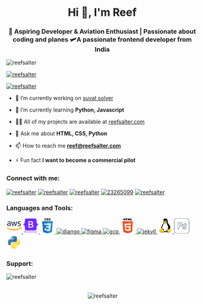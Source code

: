<h1 align="center">Hi 👋, I'm Reef</h1>
<h3 align="center">👋 Aspiring Developer & Aviation Enthusiast | Passionate about coding and planes 🛩️A passionate frontend developer from India</h3>

<p align="left"> <img src="https://komarev.com/ghpvc/?username=reefsalter&label=Profile%20views&color=0e75b6&style=flat" alt="reefsalter" /> </p>

<p align="left"> <a href="https://github.com/ryo-ma/github-profile-trophy"><img src="https://github-profile-trophy.vercel.app/?username=reefsalter" alt="reefsalter" /></a> </p>

<p align="left"> <a href="https://twitter.com/reefsalter" target="blank"><img src="https://img.shields.io/twitter/follow/reefsalter?logo=twitter&style=for-the-badge" alt="reefsalter" /></a> </p>

- 🔭 I’m currently working on [suvat solver](https://github.com/reefsalter/suvat-solver)

- 🌱 I’m currently learning **Python, Javascript**

- 👨‍💻 All of my projects are available at [reefsalter.com](reefsalter.com)

- 💬 Ask me about **HTML, CSS, Python**

- 📫 How to reach me **reef@reefsalter.com**

- ⚡ Fun fact **I want to become a commercial pilot**

<h3 align="left">Connect with me:</h3>
<p align="left">
<a href="https://dev.to/reefsalter" target="blank"><img align="center" src="https://raw.githubusercontent.com/rahuldkjain/github-profile-readme-generator/master/src/images/icons/Social/devto.svg" alt="reefsalter" height="30" width="40" /></a>
<a href="https://twitter.com/reefsalter" target="blank"><img align="center" src="https://raw.githubusercontent.com/rahuldkjain/github-profile-readme-generator/master/src/images/icons/Social/twitter.svg" alt="reefsalter" height="30" width="40" /></a>
<a href="https://linkedin.com/in/reefsalter" target="blank"><img align="center" src="https://raw.githubusercontent.com/rahuldkjain/github-profile-readme-generator/master/src/images/icons/Social/linked-in-alt.svg" alt="reefsalter" height="30" width="40" /></a>
<a href="https://stackoverflow.com/users/23265099" target="blank"><img align="center" src="https://raw.githubusercontent.com/rahuldkjain/github-profile-readme-generator/master/src/images/icons/Social/stack-overflow.svg" alt="23265099" height="30" width="40" /></a>
<a href="https://instagram.com/reefsalter" target="blank"><img align="center" src="https://raw.githubusercontent.com/rahuldkjain/github-profile-readme-generator/master/src/images/icons/Social/instagram.svg" alt="reefsalter" height="30" width="40" /></a>
</p>

<h3 align="left">Languages and Tools:</h3>
<p align="left"> <a href="https://aws.amazon.com" target="_blank" rel="noreferrer"> <img src="https://raw.githubusercontent.com/devicons/devicon/master/icons/amazonwebservices/amazonwebservices-original-wordmark.svg" alt="aws" width="40" height="40"/> </a> <a href="https://getbootstrap.com" target="_blank" rel="noreferrer"> <img src="https://raw.githubusercontent.com/devicons/devicon/master/icons/bootstrap/bootstrap-plain-wordmark.svg" alt="bootstrap" width="40" height="40"/> </a> <a href="https://www.w3schools.com/css/" target="_blank" rel="noreferrer"> <img src="https://raw.githubusercontent.com/devicons/devicon/master/icons/css3/css3-original-wordmark.svg" alt="css3" width="40" height="40"/> </a> <a href="https://www.djangoproject.com/" target="_blank" rel="noreferrer"> <img src="https://cdn.worldvectorlogo.com/logos/django.svg" alt="django" width="40" height="40"/> </a> <a href="https://www.figma.com/" target="_blank" rel="noreferrer"> <img src="https://www.vectorlogo.zone/logos/figma/figma-icon.svg" alt="figma" width="40" height="40"/> </a> <a href="https://cloud.google.com" target="_blank" rel="noreferrer"> <img src="https://www.vectorlogo.zone/logos/google_cloud/google_cloud-icon.svg" alt="gcp" width="40" height="40"/> </a> <a href="https://www.w3.org/html/" target="_blank" rel="noreferrer"> <img src="https://raw.githubusercontent.com/devicons/devicon/master/icons/html5/html5-original-wordmark.svg" alt="html5" width="40" height="40"/> </a> <a href="https://jekyllrb.com/" target="_blank" rel="noreferrer"> <img src="https://www.vectorlogo.zone/logos/jekyllrb/jekyllrb-icon.svg" alt="jekyll" width="40" height="40"/> </a> <a href="https://www.linux.org/" target="_blank" rel="noreferrer"> <img src="https://raw.githubusercontent.com/devicons/devicon/master/icons/linux/linux-original.svg" alt="linux" width="40" height="40"/> </a> <a href="https://www.photoshop.com/en" target="_blank" rel="noreferrer"> <img src="https://raw.githubusercontent.com/devicons/devicon/master/icons/photoshop/photoshop-line.svg" alt="photoshop" width="40" height="40"/> </a> <a href="https://www.python.org" target="_blank" rel="noreferrer"> <img src="https://raw.githubusercontent.com/devicons/devicon/master/icons/python/python-original.svg" alt="python" width="40" height="40"/> </a> </p>

<h3 align="left">Support:</h3>
<p><a href="https://www.buymeacoffee.com/reefsalter"> <img align="left" src="https://cdn.buymeacoffee.com/buttons/v2/default-yellow.png" height="50" width="210" alt="reefsalter" /></a></p><br><br>

<p>&nbsp;<img align="center" src="https://github-readme-stats.vercel.app/api?username=reefsalter&show_icons=true&locale=en" alt="reefsalter" /></p>

